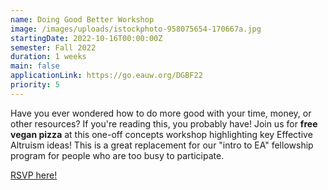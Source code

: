 ```yaml
---
name: Doing Good Better Workshop
image: /images/uploads/istockphoto-958075654-170667a.jpg
startingDate: 2022-10-16T00:00:00Z
semester: Fall 2022
duration: 1 weeks
main: false
applicationLink: https://go.eauw.org/DGBF22
priority: 5
---
```


Have you ever wondered how to do more good with your time, money, or other resources? If you're reading this, you probably have\! Join us for **free vegan pizza** at this one-off concepts workshop highlighting key Effective Altruism ideas\! This is a great replacement for our "intro to EA" fellowship program for people who are too busy to participate.

<a target="_blank" href="https://www.google.com/url?q=https://go.eauw.org/DGBF22&amp;sa=D&amp;source=calendar&amp;usd=2&amp;usg=AOvVaw2GXiTjkBCqiKDXutvoCtyr">RSVP here!</a>
